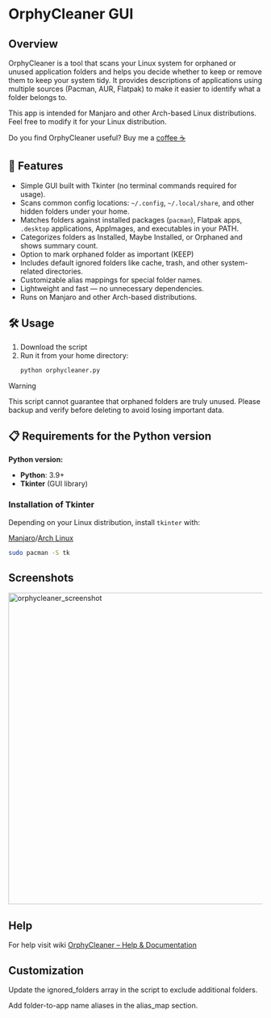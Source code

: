 # OrphyCleaner GUI

## Overview

OrphyCleaner is a tool that scans your Linux system for orphaned or unused application folders and helps you decide whether to keep or remove them to keep your system tidy. It provides descriptions of applications using multiple sources (Pacman, AUR, Flatpak) to make it easier to identify what a folder belongs to. 

This app is intended for Manjaro and other Arch-based Linux distributions. Feel free to modify it for your Linux distribution. 

Do you find OrphyCleaner useful? Buy me a [coffee ☕](https://ko-fi.com/dodog)

## 🚀 Features

- Simple GUI built with Tkinter (no terminal commands required for usage).
- Scans common config locations: `~/.config`, `~/.local/share`, and other hidden folders under your home.
- Matches folders against installed packages (`pacman`), Flatpak apps, `.desktop` applications, AppImages, and executables in your PATH.
- Categorizes folders as Installed, Maybe Installed, or Orphaned and shows summary count.
- Option to mark orphaned folder as important (KEEP)
- Includes default ignored folders like cache, trash, and other system-related directories.
- Customizable alias mappings for special folder names.
- Lightweight and fast — no unnecessary dependencies.
- Runs on Manjaro and other Arch-based distributions.

## 🛠️ Usage
1. Download the script 
2. Run it from your home directory:
   ```bash
   python orphycleaner.py
   ```

> [!WARNING]
> This script cannot guarantee that orphaned folders are truly unused. Please backup and verify before deleting to avoid losing important data.

## 📋 Requirements for the Python version

**Python version:**
- **Python**: 3.9+  
- **Tkinter** (GUI library)  

### Installation of Tkinter
Depending on your Linux distribution, install `tkinter` with:

[Manjaro](https://manjaro.org)/[Arch Linux](https://archlinux.org)
  ```bash
  sudo pacman -S tk
   ```

## Screenshots
<img width="1000" height="618" alt="orphycleaner_screenshot" src="https://github.com/user-attachments/assets/4304a7ff-3eb7-464a-88b9-7f2230970727" />

## Help
For help visit wiki [OrphyCleaner – Help & Documentation](https://github.com/dodog/orphycleaner/wiki)

## Customization
Update the ignored_folders array in the script to exclude additional folders.

Add folder-to-app name aliases in the alias_map section.



